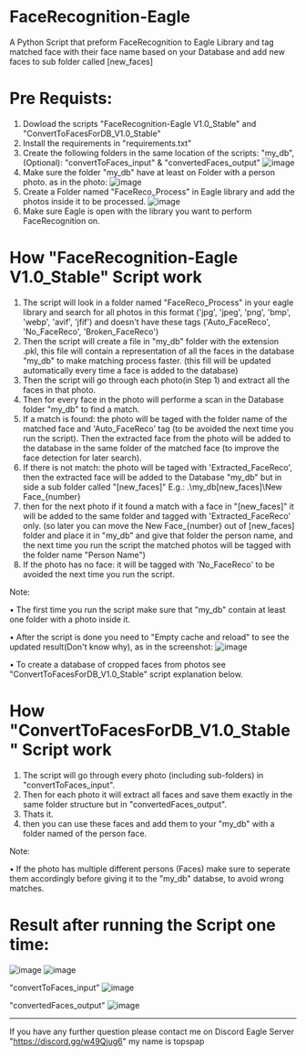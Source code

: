 # FaceRecognition-Eagle
A Python Script that preform FaceRecognition to Eagle Library and tag matched face with their face name based on your Database and add new faces to sub folder called [new_faces]

# Pre Requists:
1. Dowload the scripts "FaceRecognition-Eagle V1.0_Stable" and "ConvertToFacesForDB_V1.0_Stable"
2. Install the requirements in "requirements.txt"
3. Create the following folders in the same location of the scripts: "my_db", (Optional): "convertToFaces_input" & "convertedFaces_output"
![image](https://github.com/Topspap/FaceRecognition-Eagle/assets/30016184/6359c084-1221-4f5e-ac22-4cfed18337d0)
5. Make sure the folder "my_db" have at least on Folder with a person photo. as in the photo:
![image](https://github.com/Topspap/FaceRecognition-Eagle/assets/30016184/02033add-71ab-4a54-a714-244002981ae5)
6. Create a Folder named "FaceReco_Process" in Eagle library and add the photos inside it to be processed.
![image](https://github.com/Topspap/FaceRecognition-Eagle/assets/30016184/c9679efa-590c-4356-8368-46c8646b2f51)
8. Make sure Eagle is open with the library you want to perform FaceRecognition on.

# How "FaceRecognition-Eagle V1.0_Stable" Script work
1. The script will look in a folder named "FaceReco_Process" in your eagle library and search for all photos in this format ('jpg', 'jpeg', 'png', 'bmp', 'webp', 'avif', 'jfif') and doesn't have these tags ('Auto_FaceReco', 'No_FaceReco', 'Broken_FaceReco')
2. Then the script will create a file in "my_db" folder with the extension .pkl, this file will contain a representation of all the faces in the database "my_db" to make matching process faster. (this fill will be updated automatically every time a face is added to the database)
3. Then the script will go through each photo(in Step 1) and extract all the faces in that photo.
4. Then for every face in the photo will performe a scan in the Database folder "my_db" to find a match.
5. If a match is found: the photo will be taged with the folder name of the matched face and 'Auto_FaceReco' tag (to be avoided the next time you run the script). Then the extracted face from the photo will be added to the database in the same folder of the matched face (to improve the face detection for later search).
6. If there is not match: the photo will be taged with 'Extracted_FaceReco', then the extracted face will be added to the Database "my_db" but in side a sub folder called "[new_faces]" E.g.: .\my_db\[new_faces]\New Face_{number}
7. then for the next photo if it found a match with a face in "[new_faces]" it will be added to the same folder and tagged with 'Extracted_FaceReco' only. (so later you can move the New Face_{number} out of [new_faces] folder and place it in "my_db" and give that folder the person name, and the next time you run the script the matched photos will be tagged with the folder name "Person Name")
8. If the photo has no face: it will be tagged with 'No_FaceReco' to be avoided the next time you run the script.

Note:

• The first time you run the script make sure that "my_db" contain at least one folder with a photo inside it.

• After the script is done you need to "Empty cache and reload" to see the updated result(Don't know why), as in the screenshot:
![image](https://github.com/Topspap/FaceRecognition-Eagle/assets/30016184/8be173c8-b800-4464-9d2c-42c066ab2aa0)

• To create a database of cropped faces from photos see "ConvertToFacesForDB_V1.0_Stable" script explanation below.

# How "ConvertToFacesForDB_V1.0_Stable" Script work
1. The script will go through every photo (including sub-folders) in "convertToFaces_input".
2. Then for each photo it will extract all faces and save them exactly in the same folder structure but in "convertedFaces_output".
3. Thats it.
4. then you can use these faces and add them to your "my_db" with a folder named of the person face.

Note:

• If the photo has multiple different persons (Faces) make sure to seperate them accordingly before giving it to the "my_db" databse, to avoid wrong matches.

# Result after running the Script one time:
![image](https://github.com/Topspap/FaceRecognition-Eagle/assets/30016184/20ea5ea6-391d-41e1-b5d4-2798014916d6)
![image](https://github.com/Topspap/FaceRecognition-Eagle/assets/30016184/0458a6c9-bfad-4d83-b6aa-f04c8d5deeb9)

"convertToFaces_input"
![image](https://github.com/Topspap/FaceRecognition-Eagle/assets/30016184/8e3307f2-f31c-45c5-ba1f-c669837443ed)

"convertedFaces_output"
![image](https://github.com/Topspap/FaceRecognition-Eagle/assets/30016184/94b15226-d82c-4d7f-a468-ddb899a1daa8)

-------------------------------------------------------------------
If you have any further question please contact me on Discord Eagle Server "https://discord.gg/w49Qjug6" my name is topspap

